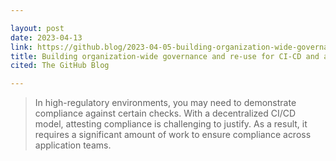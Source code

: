 ```yaml
---

layout: post
date: 2023-04-13
link: https://github.blog/2023-04-05-building-organization-wide-governance-and-re-use-for-ci-cd-and-automation-with-github-actions/
title: Building organization-wide governance and re-use for CI-CD and automation with GitHub Actions
cited: The GitHub Blog

---
```


> In high-regulatory environments, you may need to demonstrate compliance against certain checks. With a decentralized CI/CD model, attesting compliance is challenging to justify. As a result, it requires a significant amount of work to ensure compliance across application teams.